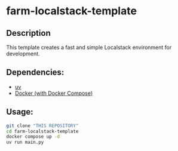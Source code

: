 # farm-localstack-template

## Description

This template creates a fast and simple Localstack environment for development.

## Dependencies:
 - [uv](https://github.com/astral-sh/uv) 
 - [Docker (with Docker Compose)](https://www.docker.com/)

## Usage:
```sh
git clone "THIS REPOSITORY"
cd farm-localstack-template
docker compose up -d
uv run main.py
```


